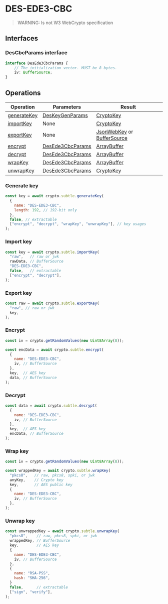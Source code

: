 # DES-EDE3-CBC

> WARNING: Is not W3 WebCrypto specification

## Interfaces

### DesCbcParams interface

```ts
interface DesEde3CbcParams {
    // The initialization vector. MUST be 8 bytes.
    iv: BufferSource;
}
```

## Operations

| Operation | Parameters | Result |
|-----------|------------|--------|
| [generateKey](#generate-key) | [DesKeyGenParams](DES.md#DesKeyGenParams-interface) | [CryptoKey](https://www.w3.org/TR/WebCryptoAPI/#dfn-CryptoKey) |
| [importKey](#import-key) | None | [CryptoKey](https://www.w3.org/TR/WebCryptoAPI/#dfn-CryptoKey) |
| [exportKey](#export-key) | None | [JsonWebKey](https://www.w3.org/TR/WebCryptoAPI/#JsonWebKey-dictionary) or [BufferSource](https://heycam.github.io/webidl/#common-BufferSource) |
| [encrypt](#encrypt) | [DesEde3CbcParams](#DesEde3CbcParams-interface) | [ArrayBuffer](https://www.w3.org/TR/WebCryptoAPI/#dfn-ArrayBuffer) |
| [decrypt](#decrypt) | [DesEde3CbcParams](#DesEde3CbcParams-interface) | [ArrayBuffer](https://www.w3.org/TR/WebCryptoAPI/#dfn-ArrayBuffer) |
| [wrapKey](#wrap-key) | [DesEde3CbcParams](#DesEde3CbcParams-interface) | [ArrayBuffer](https://www.w3.org/TR/WebCryptoAPI/#dfn-ArrayBuffer) |
| [unwrapKey](#unwrap-key) | [DesEde3CbcParams](#DesEde3CbcParams-interface) | [CryptoKey](https://www.w3.org/TR/WebCryptoAPI/#dfn-CryptoKey) |

### Generate key
```js
const key = await crypto.subtle.generateKey(
  {
    name: "DES-EDE3-CBC",
    length: 192, // 192-bit only
  },
  false, // extractable
  ["encrypt", "decrypt", "wrapKey", "unwrapKey"], // key usages
);
```

### Import key
```js
const key = await crypto.subtle.importKey(
  "raw",   // raw or jwk
  rawData, // BufferSource
  "DES-EDE3-CBC",
  false,   // extractable
  ["encrypt", "decrypt"],
);
```

### Export key
```js
const raw = await crypto.subtle.exportKey(
  "raw", // raw or jwk
  key,
);
```

### Encrypt

```js
const iv = crypto.getRandomValues(new Uint8Array(8));

const encData = await crypto.subtle.encrypt(
  {
    name: "DES-EDE3-CBC",
    iv, // BufferSource
  },
  key,  // AES key
  data, // BufferSource
);
```

### Decrypt
```js
const data = await crypto.subtle.decrypt(
  {
    name: "DES-EDE3-CBC",
    iv, // BufferSource
  },
  key,  // AES key
  encData, // BufferSource
);
```

### Wrap key
```js
const iv = crypto.getRandomValues(new Uint8Array(8));

const wrappedKey = await crypto.subtle.wrapKey(
  "pkcs8",   // raw, pkcs8, spki, or jwk
  anyKey,    // Crypto key
  key,       // AES public key
  {
    name: "DES-EDE3-CBC",
    iv, // BufferSource
  },
);
```

### Unwrap key
```js
const unwrappedKey = await crypto.subtle.unwrapKey(
  "pkcs8",    // raw, pkcs8, spki, or jwk
  wrappedKey, // BufferSource
  key,        // AES key
  {
    name: "DES-EDE3-CBC",
    iv, // BufferSource
  },
  {
    name: "RSA-PSS",
    hash: "SHA-256",
  }
  false,      // extractable
  ["sign", "verify"],
);
```

